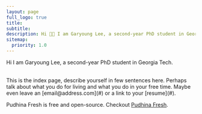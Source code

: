 ```yaml
---
layout: page
full_logo: true
title: 
subtitle: 
description: Hi 👋🏻 I am Garyoung Lee, a second-year PhD student in Georgia Tech
sitemap:
  priority: 1.0
---
```

<p class="describe-text">Hi I am Garyoung Lee, a second-year PhD student in Georgia Tech.</p>
<br>
This is the index page, describe yourself in few sentences here. Perhaps talk about what you do for living and what you do in your free time. Maybe even leave an [email@address.com](#) or a link to your [resume](#).

Pudhina Fresh is free and open-source. Checkout [Pudhina Fresh](https://github.com/ritijjain/pudhina-fresh).

<br>
<br>
<br>
<br>
<br>
<br>
<br>
